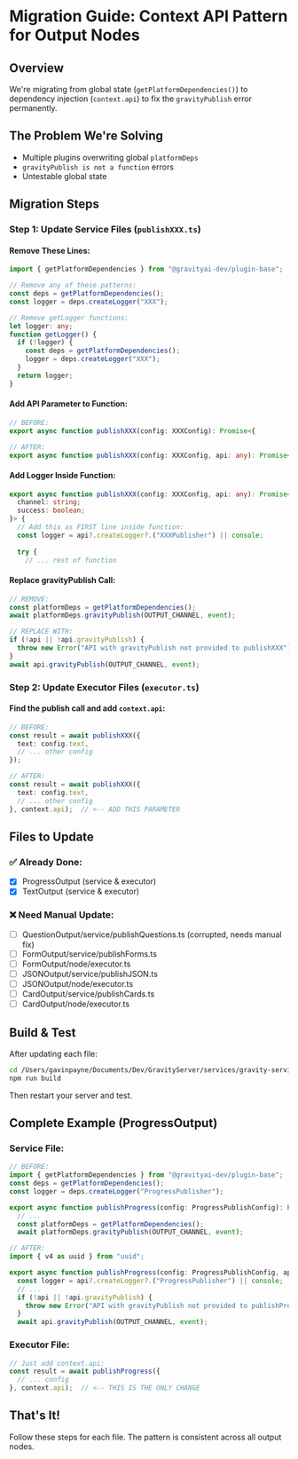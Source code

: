# Migration Guide: Context API Pattern for Output Nodes

## Overview
We're migrating from global state (`getPlatformDependencies()`) to dependency injection (`context.api`) to fix the `gravityPublish` error permanently.

## The Problem We're Solving
- Multiple plugins overwriting global `platformDeps`
- `gravityPublish is not a function` errors
- Untestable global state

## Migration Steps

### Step 1: Update Service Files (`publishXXX.ts`)

#### Remove These Lines:
```typescript
import { getPlatformDependencies } from "@gravityai-dev/plugin-base";

// Remove any of these patterns:
const deps = getPlatformDependencies();
const logger = deps.createLogger("XXX");

// Remove getLogger functions:
let logger: any;
function getLogger() {
  if (!logger) {
    const deps = getPlatformDependencies();
    logger = deps.createLogger("XXX");
  }
  return logger;
}
```

#### Add API Parameter to Function:
```typescript
// BEFORE:
export async function publishXXX(config: XXXConfig): Promise<{

// AFTER:
export async function publishXXX(config: XXXConfig, api: any): Promise<{
```

#### Add Logger Inside Function:
```typescript
export async function publishXXX(config: XXXConfig, api: any): Promise<{
  channel: string;
  success: boolean;
}> {
  // Add this as FIRST line inside function:
  const logger = api?.createLogger?.("XXXPublisher") || console;
  
  try {
    // ... rest of function
```

#### Replace gravityPublish Call:
```typescript
// REMOVE:
const platformDeps = getPlatformDependencies();
await platformDeps.gravityPublish(OUTPUT_CHANNEL, event);

// REPLACE WITH:
if (!api || !api.gravityPublish) {
  throw new Error("API with gravityPublish not provided to publishXXX");
}
await api.gravityPublish(OUTPUT_CHANNEL, event);
```

### Step 2: Update Executor Files (`executor.ts`)

#### Find the publish call and add `context.api`:
```typescript
// BEFORE:
const result = await publishXXX({
  text: config.text,
  // ... other config
});

// AFTER:
const result = await publishXXX({
  text: config.text,
  // ... other config
}, context.api);  // <-- ADD THIS PARAMETER
```

## Files to Update

### ✅ Already Done:
- [x] ProgressOutput (service & executor)
- [x] TextOutput (service & executor)

### ❌ Need Manual Update:
- [ ] QuestionOutput/service/publishQuestions.ts (corrupted, needs manual fix)
- [ ] FormOutput/service/publishForms.ts
- [ ] FormOutput/node/executor.ts
- [ ] JSONOutput/service/publishJSON.ts
- [ ] JSONOutput/node/executor.ts
- [ ] CardOutput/service/publishCards.ts
- [ ] CardOutput/node/executor.ts

## Build & Test

After updating each file:
```bash
cd /Users/gavinpayne/Documents/Dev/GravityServer/services/gravity-services/packages/output
npm run build
```

Then restart your server and test.

## Complete Example (ProgressOutput)

### Service File:
```typescript
// BEFORE:
import { getPlatformDependencies } from "@gravityai-dev/plugin-base";
const deps = getPlatformDependencies();
const logger = deps.createLogger("ProgressPublisher");

export async function publishProgress(config: ProgressPublishConfig): Promise<{
  // ...
  const platformDeps = getPlatformDependencies();
  await platformDeps.gravityPublish(OUTPUT_CHANNEL, event);

// AFTER:
import { v4 as uuid } from "uuid";

export async function publishProgress(config: ProgressPublishConfig, api: any): Promise<{
  const logger = api?.createLogger?.("ProgressPublisher") || console;
  // ...
  if (!api || !api.gravityPublish) {
    throw new Error("API with gravityPublish not provided to publishProgress");
  }
  await api.gravityPublish(OUTPUT_CHANNEL, event);
```

### Executor File:
```typescript
// Just add context.api:
const result = await publishProgress({
  // ... config
}, context.api);  // <-- THIS IS THE ONLY CHANGE
```

## That's It!
Follow these steps for each file. The pattern is consistent across all output nodes.
